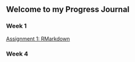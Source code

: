 ## Welcome to my Progress Journal

### Week 1
  [Assignment 1: RMarkdown](Tunahan_Kilic_Rmarkdown_hw.html)

### Week 4
